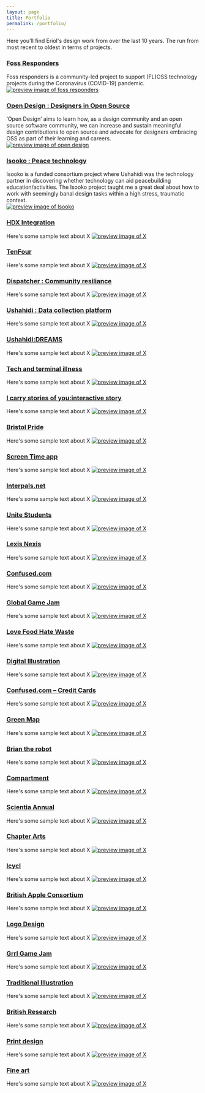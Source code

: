 ```yaml
---
layout: page
title: Portfolio
permalink: /portfolio/
---
```


Here you'll find Eriol's design work from over the last 10 years. The run from most recent to oldest in terms of projects.

### [Foss Responders](https://erioldoesdesign.github.io/portfolio/2021/07/01/foss-responders.html)
Foss responders is a community-led project to support (FL)OSS technology projects during the Coronavirus (COVID-19) pandemic. 
<br />
[![preview image of foss responders](https://github.com/Erioldoesdesign/erioldoesdesign.github.io/blob/master/images/foss-responders-500x150.jpg?raw=true)](https://erioldoesdesign.github.io/portfolio/2021/07/01/foss-responders.html)


### [Open Design : Designers in Open Source](https://erioldoesdesign.github.io/portfolio/2021/07/02/open-design.html)
‘Open Design’ aims to learn how, as a design community and an open source software community, we can increase and sustain meaningful design contributions to open source and advocate for designers embracing OSS as part of their learning and careers.
<br />
[![preview image of open design](https://github.com/Erioldoesdesign/erioldoesdesign.github.io/blob/master/images/open-design-500x150.jpg?raw=true)](https://erioldoesdesign.github.io/portfolio/2021/07/02/open-design.html)


### [Isooko : Peace technology](https://erioldoesdesign.github.io/portfolio/2021/07/03/isooko.html)
Isooko is a funded consortium project where Ushahidi was the technology partner in discovering whether technology can aid peacebuilding education/activities. The Isooko project taught me a great deal about how to work with seemingly banal design tasks within a high stress, traumatic context.
<br />
[![preview image of Isooko](https://github.com/Erioldoesdesign/erioldoesdesign.github.io/blob/master/images/foss-responders-500x150.jpg?raw=true)](https://erioldoesdesign.github.io/portfolio/2021/07/03/isooko.html)


### [HDX Integration]()
Here's some sample text about X
[![preview image of X](https://github.com/Erioldoesdesign/erioldoesdesign.github.io/blob/master/images/foss-responders-500x150.jpg?raw=true)](http://localhost:4000/portfolio/2021/08/01/foss-responders.html)

### [TenFour]()
Here's some sample text about X
[![preview image of X](https://github.com/Erioldoesdesign/erioldoesdesign.github.io/blob/master/images/foss-responders-500x150.jpg?raw=true)](http://localhost:4000/portfolio/2021/08/01/foss-responders.html)


### [Dispatcher : Community resiliance]()
Here's some sample text about X
[![preview image of X](https://github.com/Erioldoesdesign/erioldoesdesign.github.io/blob/master/images/foss-responders-500x150.jpg?raw=true)](http://localhost:4000/portfolio/2021/08/01/foss-responders.html)


### [Ushahidi : Data collection platform]()
Here's some sample text about X
[![preview image of X](https://github.com/Erioldoesdesign/erioldoesdesign.github.io/blob/master/images/foss-responders-500x150.jpg?raw=true)](http://localhost:4000/portfolio/2021/08/01/foss-responders.html)


### [Ushahidi:DREAMS]()
Here's some sample text about X
[![preview image of X](https://github.com/Erioldoesdesign/erioldoesdesign.github.io/blob/master/images/foss-responders-500x150.jpg?raw=true)](http://localhost:4000/portfolio/2021/08/01/foss-responders.html)


### [Tech and terminal illness]()
Here's some sample text about X
[![preview image of X](https://github.com/Erioldoesdesign/erioldoesdesign.github.io/blob/master/images/foss-responders-500x150.jpg?raw=true)](http://localhost:4000/portfolio/2021/08/01/foss-responders.html)


### [I carry stories of you:interactive story]()
Here's some sample text about X
[![preview image of X](https://github.com/Erioldoesdesign/erioldoesdesign.github.io/blob/master/images/foss-responders-500x150.jpg?raw=true)](http://localhost:4000/portfolio/2021/08/01/foss-responders.html)



### [Bristol Pride]()
Here's some sample text about X
[![preview image of X](https://github.com/Erioldoesdesign/erioldoesdesign.github.io/blob/master/images/foss-responders-500x150.jpg?raw=true)](http://localhost:4000/portfolio/2021/08/01/foss-responders.html)



### [Screen Time app]()
Here's some sample text about X
[![preview image of X](https://github.com/Erioldoesdesign/erioldoesdesign.github.io/blob/master/images/foss-responders-500x150.jpg?raw=true)](http://localhost:4000/portfolio/2021/08/01/foss-responders.html)



### [Interpals.net]()
Here's some sample text about X
[![preview image of X](https://github.com/Erioldoesdesign/erioldoesdesign.github.io/blob/master/images/foss-responders-500x150.jpg?raw=true)](http://localhost:4000/portfolio/2021/08/01/foss-responders.html)


### [Unite Students]()
Here's some sample text about X
[![preview image of X](https://github.com/Erioldoesdesign/erioldoesdesign.github.io/blob/master/images/foss-responders-500x150.jpg?raw=true)](http://localhost:4000/portfolio/2021/08/01/foss-responders.html)


### [Lexis Nexis]()
Here's some sample text about X
[![preview image of X](https://github.com/Erioldoesdesign/erioldoesdesign.github.io/blob/master/images/foss-responders-500x150.jpg?raw=true)](http://localhost:4000/portfolio/2021/08/01/foss-responders.html)

### [Confused.com]()
Here's some sample text about X
[![preview image of X](https://github.com/Erioldoesdesign/erioldoesdesign.github.io/blob/master/images/foss-responders-500x150.jpg?raw=true)](http://localhost:4000/portfolio/2021/08/01/foss-responders.html)

### [Global Game Jam]()
Here's some sample text about X
[![preview image of X](https://github.com/Erioldoesdesign/erioldoesdesign.github.io/blob/master/images/foss-responders-500x150.jpg?raw=true)](http://localhost:4000/portfolio/2021/08/01/foss-responders.html)

### [Love Food Hate Waste]()
Here's some sample text about X
[![preview image of X](https://github.com/Erioldoesdesign/erioldoesdesign.github.io/blob/master/images/foss-responders-500x150.jpg?raw=true)](http://localhost:4000/portfolio/2021/08/01/foss-responders.html)


### [Digital Illustration]()
Here's some sample text about X
[![preview image of X](https://github.com/Erioldoesdesign/erioldoesdesign.github.io/blob/master/images/foss-responders-500x150.jpg?raw=true)](http://localhost:4000/portfolio/2021/08/01/foss-responders.html)


### [Confused.com – Credit Cards]()
Here's some sample text about X
[![preview image of X](https://github.com/Erioldoesdesign/erioldoesdesign.github.io/blob/master/images/foss-responders-500x150.jpg?raw=true)](http://localhost:4000/portfolio/2021/08/01/foss-responders.html)

### [Green Map]()
Here's some sample text about X
[![preview image of X](https://github.com/Erioldoesdesign/erioldoesdesign.github.io/blob/master/images/foss-responders-500x150.jpg?raw=true)](http://localhost:4000/portfolio/2021/08/01/foss-responders.html)

### [Brian the robot]()
Here's some sample text about X
[![preview image of X](https://github.com/Erioldoesdesign/erioldoesdesign.github.io/blob/master/images/foss-responders-500x150.jpg?raw=true)](http://localhost:4000/portfolio/2021/08/01/foss-responders.html)

### [Compartment]()
Here's some sample text about X
[![preview image of X](https://github.com/Erioldoesdesign/erioldoesdesign.github.io/blob/master/images/foss-responders-500x150.jpg?raw=true)](http://localhost:4000/portfolio/2021/08/01/foss-responders.html)

### [Scientia Annual]()
Here's some sample text about X
[![preview image of X](https://github.com/Erioldoesdesign/erioldoesdesign.github.io/blob/master/images/foss-responders-500x150.jpg?raw=true)](http://localhost:4000/portfolio/2021/08/01/foss-responders.html)

### [Chapter Arts]()
Here's some sample text about X
[![preview image of X](https://github.com/Erioldoesdesign/erioldoesdesign.github.io/blob/master/images/foss-responders-500x150.jpg?raw=true)](http://localhost:4000/portfolio/2021/08/01/foss-responders.html)

### [Icycl]()
Here's some sample text about X
[![preview image of X](https://github.com/Erioldoesdesign/erioldoesdesign.github.io/blob/master/images/foss-responders-500x150.jpg?raw=true)](http://localhost:4000/portfolio/2021/08/01/foss-responders.html)

### [British Apple Consortium]()
Here's some sample text about X
[![preview image of X](https://github.com/Erioldoesdesign/erioldoesdesign.github.io/blob/master/images/foss-responders-500x150.jpg?raw=true)](http://localhost:4000/portfolio/2021/08/01/foss-responders.html)

### [Logo Design]()
Here's some sample text about X
[![preview image of X](https://github.com/Erioldoesdesign/erioldoesdesign.github.io/blob/master/images/foss-responders-500x150.jpg?raw=true)](http://localhost:4000/portfolio/2021/08/01/foss-responders.html)

### [Grrl Game Jam]()
Here's some sample text about X
[![preview image of X](https://github.com/Erioldoesdesign/erioldoesdesign.github.io/blob/master/images/foss-responders-500x150.jpg?raw=true)](http://localhost:4000/portfolio/2021/08/01/foss-responders.html)

### [Traditional Illustration]()
Here's some sample text about X
[![preview image of X](https://github.com/Erioldoesdesign/erioldoesdesign.github.io/blob/master/images/foss-responders-500x150.jpg?raw=true)](http://localhost:4000/portfolio/2021/08/01/foss-responders.html)

### [British Research]()
Here's some sample text about X
[![preview image of X](https://github.com/Erioldoesdesign/erioldoesdesign.github.io/blob/master/images/foss-responders-500x150.jpg?raw=true)](http://localhost:4000/portfolio/2021/08/01/foss-responders.html)

### [Print design]()
Here's some sample text about X
[![preview image of X](https://github.com/Erioldoesdesign/erioldoesdesign.github.io/blob/master/images/foss-responders-500x150.jpg?raw=true)](http://localhost:4000/portfolio/2021/08/01/foss-responders.html)

### [Fine art]()
Here's some sample text about X
[![preview image of X](https://github.com/Erioldoesdesign/erioldoesdesign.github.io/blob/master/images/foss-responders-500x150.jpg?raw=true)](http://localhost:4000/portfolio/2021/08/01/foss-responders.html)






